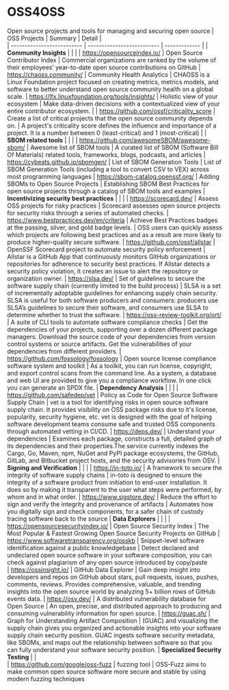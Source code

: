# OSS4OSS
Open source projects and tools for managing and securing open source
| OSS Projects                        | Summary                       | Detail |  
| --------------------------          | --------------------------    | ------------- |
| **Community Insights**                  |                               |               | 
| https://opensourceindex.io/         | Open Source Contributor Index | Commercial organizations are ranked by the volume of their employees’ year-to-date open source contributions on GitHub
| https://chaoss.community/           | Community Health Analytics    | CHAOSS is a Linux Foundation project focused on creating metrics, metrics models, and software to better understand open source community health on a global scale.
| https://lfx.linuxfoundation.org/tools/insights/ | Holistic view of your ecosystem | Make data-driven decisions with a contextualized view of your entire contributor ecosystem. |
| https://github.com/ossf/criticality_score | Create a list of critical projects that the open source community depends on. | A project's criticality score defines the influence and importance of a project. It is a number between 0 (least-critical) and 1 (most-critical) |
| **SBOM related tools**                            |                               |               |
| https://github.com/awesomeSBOM/awesome-sbom/ | Awesome list of SBOM tools | A curated list of SBOM (Software Bill Of Materials) related tools, frameworks, blogs, podcasts, and articles 
| https://cybeats.github.io/sbomgen/ | List of SBOM Generation Tools | List of SBOM Generation Tools (including a tool to convert CSV to VEX) across most programming languages
| https://sbom-catalog.openssf.org/ | Adding SBOMs to Open Source Projects | Establishing SBOM Best Practices for open source projects through a catalog of SBOM tools and examples
| **Incentivizing security best practices**  |                               |               |
| https://scorecard.dev/ | Assess OSS projects for risky practices | Scorecard assesses open source projects for security risks through a series of automated checks.
| https://www.bestpractices.dev/en/criteria | Achieve Best Practices badges at the passing, silver, and gold badge levels. | OSS users can quickly assess which projects are following best practices and as a result are more likely to produce higher-quality secure software.
| https://github.com/ossf/allstar | OpenSSF Scorecard project to automate security policy enforcement | Allstar is a GitHub App that continuously monitors GitHub organizations or repositories for adherence to security best practices. If Allstar detects a security policy violation, it creates an issue to alert the repository or organization owner.
| https://slsa.dev/ | Set of guidelines to secure the software supply chain (currently limited to the build process) | SLSA is a set of incrementally adoptable guidelines for enhancing supply chain security. SLSA is useful for both software producers and consumers: producers use SLSA’s guidelines to secure their software, and consumers use SLSA to determine whether to trust the software.
| https://oss-review-toolkit.org/ort/ | A suite of CLI tools to automate software compliance checks | Get the dependencies of your projects, supporting over a dozen different package managers. Download the source code of your dependencies from version control systems or source artifacts. Get the vulnerabilities of your dependencies from different providers.
| https://github.com/fossology/fossology | Open source license compliance software system and toolkit | As a toolkit, you can run license, copyright, and export control scans from the command line. As a system, a database and web UI are provided to give you a compliance workflow. In one click you can generate an SPDX file.
| **Dependency Analysis**                 |                               |               |
| https://github.com/safedep/vet | Policy as Code for Open Source Software Supply Chain | vet is a tool for identifying risks in open source software supply chain. It provides visibility on OSS package risks due to it's license, popularity, security hygiene, etc. vet is designed with the goal of helping software development teams consume safe and trusted OSS components through automated vetting in CI/CD. 
| https://deps.dev/                   | Understand your dependencies  | Examines each package, constructs a full, detailed graph of its dependencies and their properties.The service currently indexes the Cargo, Go, Maven, npm, NuGet and PyPI package ecosystems, the GitHub, GitLab, and Bitbucket project hosts, and the security advisories from OSV. 
| **Signing and Verification**                            |                               |               |
| https://in-toto.io/                 | A framework to secure the integrity of software supply chains | in-toto is designed to ensure the integrity of a software product from initiation to end-user installation. It does so by making it transparent to the user what steps were performed, by whom and in what order. 
| https://www.sigstore.dev/ | Reduce the effort to sign and verify the integrity and provenance of artifacts | Automates how you digitally sign and check components, for a safer chain of custody tracing software back to the source
| **Data Explorers**                            |                               |               |
| https://opensourcesecurityindex.io/ | Open Source Security Index    | The Most Popular & Fastest Growing Open Source Security Projects on GitHub
| https://www.softwaretransparency.org/osskb | Snippet-level software identification against a public knowledgebase | Detect declared and undeclared open source software in your software composition, you can check against plagiarism of any open source introduced by copy/paste     
| https://ossinsight.io/ | GitHub Data Explorer | Gain deep insight into developers and repos on GitHub about stars, pull requests, issues, pushes, comments, reviews. Provides comprehensive, valuable, and trending insights into the open source world by analyzing 5+ billion rows of GitHub events data.
| https://osv.dev/ | A distributed vulnerability database for Open Source | An open, precise, and distributed approach to producing and consuming vulnerability information for open source.
| https://guac.sh/ | Graph for Understanding Artifact Composition | (GUAC) and visualizing the supply chain gives you organized and actionable insights into your software supply chain security position. GUAC ingests software security metadata, like SBOMs, and maps out the relationship between software so that you can fully understand your software security position.
| **Specialized Security Testing** | |  
| https://github.com/google/oss-fuzz | fuzzing tool | OSS-Fuzz aims to make common open source software more secure and stable by using modern fuzzing techniques
